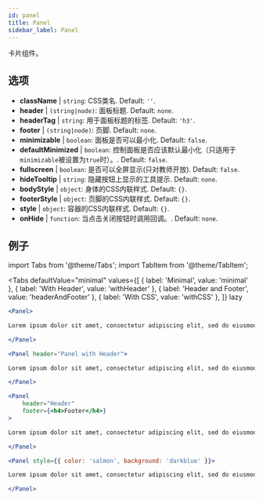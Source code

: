 ```yaml
---
id: panel 
title: Panel
sidebar_label: Panel
---
```


卡片组件。

## 选项

* __className__ | `string`: CSS类名. Default: `''`.
* __header__ | `(string|node)`: 面板标题. Default: `none`.
* __headerTag__ | `string`: 用于面板标题的标签. Default: `'h3'`.
* __footer__ | `(string|node)`: 页脚. Default: `none`.
* __minimizable__ | `boolean`: 面板是否可以最小化. Default: `false`.
* __defaultMinimized__ | `boolean`: 控制面板是否应该默认最小化（只适用于`minimizable`被设置为`true`时）。. Default: `false`.
* __fullscreen__ | `boolean`: 是否可以全屏显示(只对教师开放). Default: `false`.
* __hideTooltip__ | `string`: 隐藏按钮上显示的工具提示. Default: `none`.
* __bodyStyle__ | `object`: 身体的CSS内联样式. Default: `{}`.
* __footerStyle__ | `object`: 页脚的CSS内联样式. Default: `{}`.
* __style__ | `object`: 容器的CSS内联样式. Default: `{}`.
* __onHide__ | `function`: 当点击关闭按钮时调用回调。. Default: `none`.


## 例子

import Tabs from '@theme/Tabs';
import TabItem from '@theme/TabItem';

<Tabs
    defaultValue="minimal"
    values={[
        { label: 'Minimal', value: 'minimal' },
        { label: 'With Header', value: 'withHeader' },
        { label: 'Header and Footer', value: 'headerAndFooter' },
        { label: 'With CSS', value: 'withCSS' },
    ]}
    lazy
>

<TabItem value="minimal">

```jsx live
<Panel>

Lorem ipsum dolor sit amet, consectetur adipiscing elit, sed do eiusmod tempor incididunt ut labore et dolore magna aliqua. Ut enim ad minim veniam, quis nostrud exercitation ullamco laboris nisi ut aliquip ex ea commodo consequat. Duis aute irure dolor in reprehenderit in voluptate velit esse cillum dolore eu fugiat nulla pariatur. Excepteur sint occaecat cupidatat non proident, sunt in culpa qui officia deserunt mollit anim id est laborum.

</Panel>
```

</TabItem>

<TabItem value="withHeader">

```jsx live
<Panel header="Panel with Header">

Lorem ipsum dolor sit amet, consectetur adipiscing elit, sed do eiusmod tempor incididunt ut labore et dolore magna aliqua. Ut enim ad minim veniam, quis nostrud exercitation ullamco laboris nisi ut aliquip ex ea commodo consequat. Duis aute irure dolor in reprehenderit in voluptate velit esse cillum dolore eu fugiat nulla pariatur. Excepteur sint occaecat cupidatat non proident, sunt in culpa qui officia deserunt mollit anim id est laborum.

</Panel>
```

</TabItem>

<TabItem value="headerAndFooter">

```jsx live
<Panel 
    header="Header" 
    footer={<h4>Footer</h4>}
>

Lorem ipsum dolor sit amet, consectetur adipiscing elit, sed do eiusmod tempor incididunt ut labore et dolore magna aliqua. Ut enim ad minim veniam, quis nostrud exercitation ullamco laboris nisi ut aliquip ex ea commodo consequat. Duis aute irure dolor in reprehenderit in voluptate velit esse cillum dolore eu fugiat nulla pariatur. Excepteur sint occaecat cupidatat non proident, sunt in culpa qui officia deserunt mollit anim id est laborum.

</Panel>
```

</TabItem>

<TabItem value="withCSS">

```jsx live
<Panel style={{ color: 'salmon', background: 'darkblue' }}>

Lorem ipsum dolor sit amet, consectetur adipiscing elit, sed do eiusmod tempor incididunt ut labore et dolore magna aliqua. Ut enim ad minim veniam, quis nostrud exercitation ullamco laboris nisi ut aliquip ex ea commodo consequat. Duis aute irure dolor in reprehenderit in voluptate velit esse cillum dolore eu fugiat nulla pariatur. Excepteur sint occaecat cupidatat non proident, sunt in culpa qui officia deserunt mollit anim id est laborum.

</Panel>
```

</TabItem>

</Tabs>
